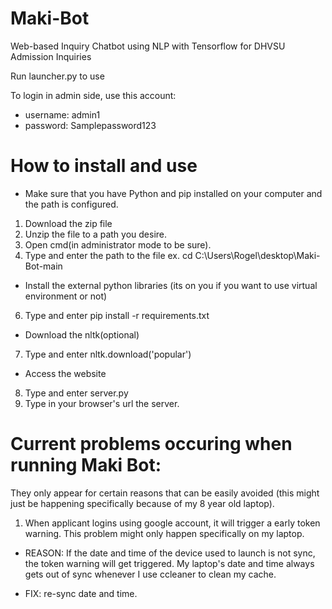 # Maki-Bot
Web-based Inquiry Chatbot using NLP with Tensorflow for DHVSU Admission Inquiries


Run launcher.py to use

To login in admin side, use this account:
- username: admin1
- password: Samplepassword123

# How to install and use
- Make sure that you have Python and pip installed on your computer and the path is configured.
1. Download the zip file
2. Unzip the file to a path you desire.
3. Open cmd(in administrator mode to be sure).
4. Type and enter the path to the file ex. cd C:\Users\Rogel\desktop\Maki-Bot-main
- Install the external python libraries (its on you if you want to use virtual environment or not)
6. Type and enter pip install -r requirements.txt
- Download the nltk(optional)
7. Type and enter nltk.download('popular')
- Access the website
8. Type and enter server.py
9. Type in your browser's url the server.

# Current problems occuring when running Maki Bot:
They only appear for certain reasons that can be easily avoided (this might just be happening specifically because of my 8 year old laptop).
1. When applicant logins using google account, it will trigger a early token warning. This problem might only happen specifically on my laptop.

- REASON: If the date and time of the device used to launch is not sync, the token warning will get triggered. My laptop's date and time always gets out of sync whenever I use ccleaner to clean my cache. 

- FIX: re-sync date and time.

